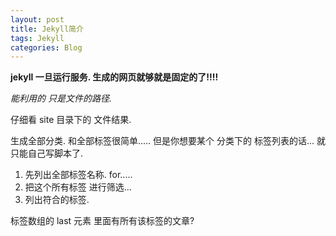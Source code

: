 ```yaml
---
layout: post
title: Jekyll简介
tags: Jekyll
categories: Blog
---
```



**jekyll 一旦运行服务. 生成的网页就够就是固定的了!!!!**

*能利用的 只是文件的路径.*

仔细看 site 目录下的 文件结果.

生成全部分类. 和全部标签很简单.....
但是你想要某个 分类下的 标签列表的话... 就只能自己写脚本了.
1. 先列出全部标签名称. for.....
2. 把这个所有标签  进行筛选...
3. 列出符合的标签.

标签数组的 last 元素 里面有所有该标签的文章?

